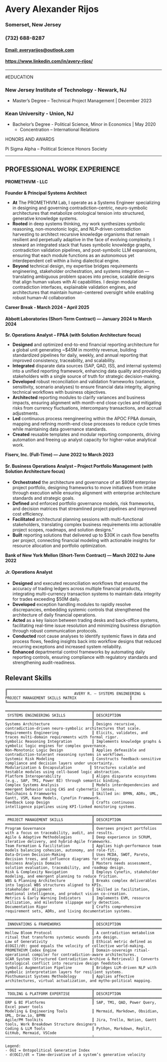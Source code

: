 # Avery Alexander Rijos

### Somerset, New Jersey

### (732) 688-8287

#### [Email: averyarijos@outlook.com](mailto:averyarijos@outlook.com)

#### <https://www.linkedin.com/in/avery-rijos/>

---

#EDUCATION

### New Jersey Institute of Technology - Newark, NJ

- Master’s Degree – Technical Project Management | December 2023

### Kean University _\-_ Union, NJ

- Bachelor’s Degree - Political Science, Minor in Economics | May 2020
  - Concentration – International Relations

HONORS AND AWARDS

Pi Sigma Alpha – Political Science Honors Society

---

## PROFESSIONAL WORK EXPERIENCE

#### **PROMETHIVM - LLC**

**Founder & Principal Systems Architect**

- **At** The PROMETHIVM Lab, I operate as a Systems Engineer specializing in designing and governing contradiction-centric, neuro-symbolic architectures that metabolize ontological tension into structured, generative knowledge systems.
- **Rooted** in deep systems thinking, my work synthesizes symbolic reasoning, non-monotonic logic, and NLP-driven contradiction harvesting to architect recursive knowledge organisms that remain resilient and perpetually adaptive in the face of evolving complexity. I steward an integrated stack that fuses symbolic knowledge graphs, contradiction validation pipelines, and post-symbolic LLM expansions, ensuring that each module functions as an autonomous yet interdependent cell within a living dialectical engine.
- **Beyond** technical design, my expertise bridges requirements engineering, stakeholder orchestration, and systems integration — translating ambiguous problem spaces into precise, scalable designs that align human values with AI capabilities. I design modular contradiction interfaces, explainable validation engines, and architectures that maintain human-centered oversight while enabling robust human–AI collaboration

**Career Break - March 2024 – April 2025**

#### **Abbott Laboratories (Short-Term Contract) — January 2024 to March 2024**

**Sr. Operations Analyst – FP&A (with Solution Architecture focus)**

- **Designed** and optimized end-to-end financial reporting architecture for a global unit generating ~$45M in monthly revenue, building standardized pipelines for daily, weekly, and annual reporting that improved consistency, traceability, and scalability.
- **Integrated** disparate data sources (SAP, QAD, ISS, and internal systems) into a unified reporting framework, enhancing data quality and providing stakeholders with a single source of truth for strategic decision-making.
- **Developed** robust reconciliation and validation frameworks (variance, sensitivity, scenario analyses) to ensure financial data integrity, aligning technical workflows with business objectives.
- **Architected** reporting modules to clarify variances and business impacts, ensuring alignment with month-end close cycles and mitigating risks from currency fluctuations, intercompany transactions, and accrual adjustments.
- **Led** continuous process reengineering within the APOC FP&A domain, mapping and refining month-end close processes to reduce cycle times while maintaining data governance standards.
- **Created** reusable templates and modular reporting components, driving automation and freeing up analyst capacity for higher-value analytical work.

**Fiserv, Inc. (Full-Time) — June 2022 to March 2023**

#### **Sr. Business Operations Analyst – Project Portfolio Management (with Solution Architecture focus)**

- **Orchestrated** the architecture and governance of an $80M enterprise project portfolio, designing frameworks to move initiatives from intake through execution while ensuring alignment with enterprise architecture standards and strategic goals.
- **Defined** and enforced portfolio governance models, risk frameworks, and decision matrices that streamlined project pipelines and improved cost efficiency.
- **Facilitated** architectural planning sessions with multi-functional stakeholders, translating complex business requirements into actionable project scopes, roadmaps, and solution designs.**’**
- **Built** reporting solutions that delivered up to $30K in cash flow benefits per project, connecting financial modeling with actionable insights for resource allocation and portfolio optimization.

**Bank of New York Mellon (Short-Term Contract) — March 2022 to June 2022**

#### **Jr. Operations Analyst**

- **Designed** and executed reconciliation workflows that ensured the accuracy of trading ledgers across multiple financial products, integrating multi-currency transaction systems to maintain data integrity for trades exceeding $50M daily.
- **Developed** exception handling modules to rapidly resolve discrepancies, embedding systemic controls that strengthened the architecture of daily financial operations.
- **Acted** as a key liaison between trading desks and back-office systems, facilitating real-time issue resolution and minimizing business disruption through robust communication protocols.
- **Conducted** root cause analyses to identify systemic flaws in data and process flows, feeding insights back into workflow designs that reduced recurring exceptions and increased system reliability.
- **Enhanced** departmental control frameworks by automating daily reporting controls, ensuring compliance with regulatory standards and strengthening audit-readiness.

## Relevant Skills

```
╔════════════════════════════════════════════════════════════════════════════════════════════════════════════════════════╗
║                              AVERY R. – SYSTEMS ENGINEERING & PROJECT MANAGEMENT SKILLS MATRIX                        ║
╚════════════════════════════════════════════════════════════════════════════════════════════════════════════════════════╝

═══════════════════════════════════════╦═════════════════════════════════════════════════════════════════════════════════
 SYSTEMS ENGINEERING SKILLS            ║ DESCRIPTION
═══════════════════════════════════════╬═════════════════════════════════════════════════════════════════════════════════
Systems Architecture                   ║ Designs recursive, contradiction-driven neuro-symbolic architectures that scale.
Requirements Engineering               ║ Elicits, validates, and traces multi-domain requirements with formal rigor.
Symbolic Reasoning Integration         ║ Implements knowledge graphs & symbolic logic engines for complex governance.
Non-Monotonic Logic Design             ║ Applies defeasible and contradiction-tolerant reasoning systems in workflows.
Systemic Risk Modeling                 ║ Constructs feedback-sensitive compliance and decision layers under uncertainty.
Modularization & Encapsulation        ║ Structures scalable and testable modules using cell-based logic abstraction.
Platform Interoperability              ║ Aligns disparate ecosystems (e.g., SAP, TM1, Power BI) through semantic binding.
Complex Systems Analysis               ║ Models interdependencies and emergent behavior using CAS and cybernetic lenses.
Toolchains & Frameworks                ║ Skilled in: BPMN, ADRs, UML, Gantt, VSM, Kano Models, Cynefin Framework.
Feedback Loop Design                   ║ Crafts continuous intelligence pipelines using KPI-linked monitoring systems.

═══════════════════════════════════════╦═════════════════════════════════════════════════════════════════════════════════
 PROJECT MANAGEMENT SKILLS             ║ DESCRIPTION
═══════════════════════════════════════╬═════════════════════════════════════════════════════════════════════════════════
Program Governance                     ║ Oversees project portfolios with a focus on traceability, audit, and results.
Agile & Adaptive Methodologies         ║ Deep experience in SCRUM, iterative delivery, and hybrid-Agile frameworks.
Team Formation & Facilitation          ║ Applies high-performance team models balancing cohesion, autonomy, and role-fit.
Data-Driven Decision-Making            ║ Uses MCDA, SWOT, Pareto, decision trees, and influence diagrams for strategy.
Business Analysis Domains              ║ Masters needs assessment, solution evaluation, traceability, and roadmap design.
Risk & Complexity Navigation           ║ Employs Cynefin, stakeholder modeling, and emergent planning to reduce friction.
WBS & Planning Architecture            ║ Breaks complex deliverables into logical WBS structures aligned to KPIs.
Stakeholder Alignment                  ║ Skilled in facilitation, emotional intelligence, and product vision co-creation.
Metrics & Early Warning Indicators     ║ Implements EVM, resource utilization, and milestone slippage early detection.
Documentation Rigor                    ║ Crafts comprehensive requirement sets, ADRs, and living documentation systems.

═══════════════════════════════════════╦═════════════════════════════════════════════════════════════════════════════════
 INNOVATIONS & FRAMEWORKS              ║ DESCRIPTION
═══════════════════════════════════════╬═════════════════════════════════════════════════════════════════════════════════
Hollow Bloom Protocol                  ║ A contradiction metabolism ritual that transforms systemic wounds into design.
Law of Generativity                    ║ Ethical metric defined as d(OGI)/dt: good equals the velocity of collective world-making.
PROMETHIVM Codex Engine                ║ Domain-sovereign ritual-operational compiler for contradiction-aware architectures.
SCAR System (Structured Contradiction Archive & Retrieval) ║ Converts ontological conflict into recursive design feedstock.
Symbolic Augmentation Pipeline         ║ Bridges LLM-driven NLP with symbolic interpretation layers for resilient systems.
Posthumanist Systems Methodology       ║ Applies affective architectures, virtual actualization, and mytho-political mapping.

═══════════════════════════════════════╦═════════════════════════════════════════════════════════════════════════════════
 TOOLING & PLATFORM EXPERTISE          ║ DESCRIPTION
═══════════════════════════════════════╬═════════════════════════════════════════════════════════════════════════════════
ERP & BI Platforms                     ║ SAP, TM1, QAD, Power Query, Excel power tools
Modeling & Engineering Tools           ║ Mermaid, Markdown, Obsidian, UML, Draw.io, BPMN
Agile/PM Toolkits                      ║ Jira, Trello, Notion, Gantt tools, Work Breakdown Structure designers
Coding & LLM Tools                     ║ Python, Markdown, Replit, GitHub, Mermaid, VSCode
───────────────────────────────────────┴─────────────────────────────────────────────────────────────────────────────────

Legend:
- OGI = Ontopolitical Generative Index
- d(OGI)/dt = Time-derivative of a system’s generative velocity
```
